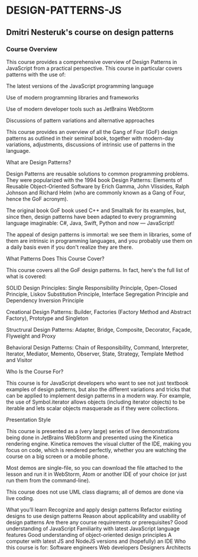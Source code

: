 # DESIGN-PATTERNS-JS
## Dmitri Nesteruk's course on design patterns
### Course Overview

This course provides a comprehensive overview of Design Patterns in JavaScript from a practical perspective. This course in particular covers patterns with the use of:

The latest versions of the JavaScript programming language

Use of modern programming libraries and frameworks

Use of modern developer tools such as JetBrains WebStorm

Discussions of pattern variations and alternative approaches

This course provides an overview of all the Gang of Four (GoF) design patterns as outlined in their seminal book, together with modern-day variations, adjustments, discussions of intrinsic use of patterns in the language.

What are Design Patterns?

Design Patterns are reusable solutions to common programming problems. They were popularized with the 1994 book Design Patterns: Elements of Reusable Object-Oriented Software by Erich Gamma, John Vlissides, Ralph Johnson and Richard Helm (who are commonly known as a Gang of Four, hence the GoF acronym).

The original book GoF book used C++ and Smalltalk for its examples, but, since then, design patterns have been adapted to every programming language imaginable: C#, Java, Swift, Python and now — JavaScript!

The appeal of design patterns is immortal: we see them in libraries, some of them are intrinsic in programming languages, and you probably use them on a daily basis even if you don't realize they are there.

What Patterns Does This Course Cover?

This course covers all the GoF design patterns. In fact, here's the full list of what is covered:

SOLID Design Principles: Single Responsibility Principle, Open-Closed Principle, Liskov Substitution Principle, Interface Segregation Principle and Dependency Inversion Principle

Creational Design Patterns: Builder, Factories (Factory Method and Abstract Factory), Prototype and Singleton

Structrural Design Patterns: Adapter, Bridge, Composite, Decorator, Façade, Flyweight and Proxy

Behavioral Design Patterns: Chain of Responsibility, Command, Interpreter, Iterator, Mediator, Memento, Observer, State, Strategy, Template Method and Visitor

Who Is the Course For?

This course is for JavaScript developers who want to see not just textbook examples of design patterns, but also the different variations and tricks that can be applied to implement design patterns in a modern way. For example, the use of Symbol.iterator allows objects (including iterator objects) to be iterable and lets scalar objects masquerade as if they were collections.

Presentation Style

This course is presented as a (very large) series of live demonstrations being done in JetBrains WebStorm and presented using the Kinetica rendering engine. Kinetica removes the visual clutter of the IDE, making you focus on code, which is rendered perfectly, whether you are watching the course on a big screen or a mobile phone. 

Most demos are single-file, so you can download the file attached to the lesson and run it in WebStorm, Atom or another IDE of your choice (or just run them from the command-line).

This course does not use UML class diagrams; all of demos are done via live coding.

What you’ll learn
Recognize and apply design patterns
Refactor existing designs to use design patterns
Reason about applicability and usability of design patterns
Are there any course requirements or prerequisites?
Good understanding of JavaScript
Familiarity with latest JavaScript language features
Good understanding of object-oriented design principles
A computer with latest JS and NodeJS versions and (hopefully) an IDE
Who this course is for:
Software engineers
Web developers
Designers
Architects
